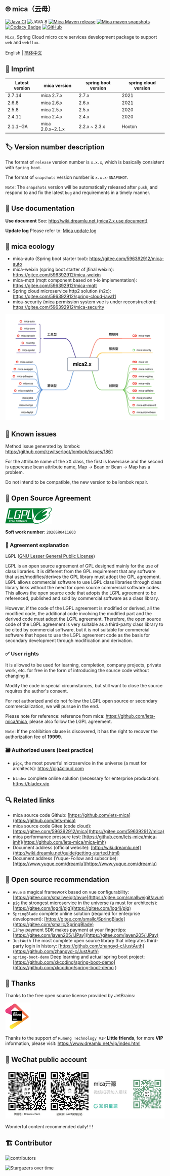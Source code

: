 ## 🌐 mica（云母）

[![Java CI](https://github.com/lets-mica/mica/workflows/Java%20CI/badge.svg)](https://github.com/lets-mica/mica/actions)
![JAVA 8](https://img.shields.io/badge/JDK-1.8+-brightgreen.svg)
[![Mica Maven release](https://img.shields.io/nexus/r/https/oss.sonatype.org/net.dreamlu/mica-bom.svg?style=flat-square)](https://mvnrepository.com/artifact/net.dreamlu/mica-bom)
[![Mica maven snapshots](https://img.shields.io/nexus/s/https/oss.sonatype.org/net.dreamlu/mica-bom.svg?style=flat-square)](https://oss.sonatype.org/content/repositories/snapshots/net/dreamlu/)
[![Codacy Badge](https://app.codacy.com/project/badge/Grade/1d1253221f524945882ff480351cfa6b)](https://www.codacy.com/gh/lets-mica/mica/dashboard?utm_source=github.com&amp;utm_medium=referral&amp;utm_content=lets-mica/mica&amp;utm_campaign=Badge_Grade)
[![GitHub](https://img.shields.io/github/license/lets-mica/mica.svg?style=flat-square)](https://github.com/lets-mica/mica/blob/master/LICENSE)

`Mica`, Spring Cloud micro core services development package to support` web` and `webflux`.

English | [简体中文](README.md)

## 🔖 Imprint

| Latest version | mica version     | spring boot version | spring cloud version |
|----------------| ---------------- |---------------------|----------------------|
| 2.7.14         | mica 2.7.x       | 2.7.x               | 2021                 |
| 2.6.8          | mica 2.6.x       | 2.6.x               | 2021                 |
| 2.5.8          | mica 2.5.x       | 2.5.x               | 2020                 |
| 2.4.11         | mica 2.4.x       | 2.4.x               | 2020                 |
| 2.1.1-GA       | mica 2.0.x~2.1.x | 2.2.x ~ 2.3.x       | Hoxton               |

## 🏷️ Version number description

The format of `release` version number is `x.x.x`, which is basically consistent with `Spring boot`.

The format of `snapshots` version number is `x.x.x-SNAPSHOT`.

`Note`: The `snapshots` version will be automatically released after `push`, and respond to and fix the latest `bug` and requirements in a timely manner. 

## 📝 Use documentation 

**Use document** See: [http://wiki.dreamlu.net (mica2.x use document)](http://wiki.dreamlu.net/guide/getting-started.html)

**Update log** Please refer to: [Mica update log](CHANGELOG.md) 



## 🌱 mica ecology

- mica-auto (Spring boot starter tool): https://gitee.com/596392912/mica-auto
- mica-weixin (spring boot starter of jfinal weixin): https://gitee.com/596392912/mica-weixin
- mica-mqtt (mqtt component based on t-io implementation): https://gitee.com/596392912/mica-mqtt
- Spring cloud microservice http2 solution (h2c): https://gitee.com/596392912/spring-cloud-java11
- mica-security (mica permission system vue is under reconstruction): https://gitee.com/596392912/mica-security

![mica 2.x module diagram](docs/img/mica2.x-open.jpg)

## 🐛 Known issues

Method issue generated by lombok: https://github.com/rzwitserloot/lombok/issues/1861

For the attribute name of the xX class, the first is lowercase and the second is uppercase bean attribute name, Map -> Bean or Bean -> Map has a problem.

Do not intend to be compatible, the new version to be lombok repair.

## 📌 Open Source Agreement

![LGPL v3](docs/img/lgplv3-147x51.png)

**Soft work number**: `2020SR0411603`

### 📄 Agreement explanation

LGPL ([GNU Lesser General Public License](http://www.gnu.org/licenses/lgpl.html))

LGPL is an open source agreement of GPL designed mainly for the use of class libraries. It is different from the GPL requirement that any software that uses/modifies/derives the GPL library must adopt the GPL agreement. LGPL allows commercial software to use LGPL class libraries through class library links without the need for open source commercial software codes. This allows the open source code that adopts the LGPL agreement to be referenced, published and sold by commercial software as a class library. 

However, if the code of the LGPL agreement is modified or derived, all the modified code, the additional code involving the modified part and the derived code must adopt the LGPL agreement. Therefore, the open source code of the LGPL agreement is very suitable as a third-party class library to be cited by commercial software, but it is not suitable for commercial software that hopes to use the LGPL agreement code as the basis for secondary development through modification and derivation.

### ✅ User rights

It is allowed to be used for learning, completion, company projects, private work, etc. for free in the form of introducing the source code without changing it.

Modify the code in special circumstances, but still want to close the source requires the author's consent.

For not authorized and do not follow the LGPL open source or secondary commercialization, we will pursue in the end.

Please note for reference: reference from mica: https://github.com/lets-mica/mica, please also follow the LGPL agreement.

`Note`: If the prohibition clause is discovered, it has the right to recover the authorization fee of **19999**.

### 🗃️ Authorized users (best practice)

- `pigx`, the most powerful microservice in the universe (a must for architects): https://pig4cloud.com

- `bladex` complete online solution (necessary for enterprise production): https://bladex.vip 

## 🔍️ Related links

- mica source code Github: [https://github.com/lets-mica](https://github.com/lets-mica)
- mica source code Gitee (code cloud): [https://gitee.com/596392912/mica](https://gitee.com/596392912/mica)
- mica performance pressure test: [https://github.com/lets-mica/mica-jmh](https://github.com/lets-mica/mica-jmh)
- Document address (official website): [http://wiki.dreamlu.net](http://wiki.dreamlu.net/guide/getting-started.html)
- Document address (Yuque-Follow and subscribe): [https://www.yuque.com/dreamlu](https://www.yuque.com/dreamlu)

## 🍻 Open source recommendation

- `Avue` a magical framework based on vue configurability: [https://gitee.com/smallweigit/avue](https://gitee.com/smallweigit/avue)
- `pig` the strongest microservice in the universe (a must for architects): [https://gitee.com/log4j/pig](https://gitee.com/log4j/pig)
- `SpringBlade` complete online solution (required for enterprise development): [https://gitee.com/smallc/SpringBlade](https://gitee.com/smallc/SpringBlade)
- `IJPay` payment SDK makes payment at your fingertips: [https://gitee.com/javen205/IJPay](https://gitee.com/javen205/IJPay)
- `JustAuth` The most complete open source library that integrates third-party login in history: [https://github.com/zhangyd-c/JustAuth](https://github.com/zhangyd-c/JustAuth)
- `spring-boot-demo` Deep learning and actual spring boot project: [https://github.com/xkcoding/spring-boot-demo](https://github.com/xkcoding/spring-boot-demo ) 

## 💚 Thanks

Thanks to the free open source license provided by JetBrains:

[![JetBrains](docs/img/jetbrains.png)](https://www.jetbrains.com/?from=mica)

Thanks to the support of `Rumeng Technology VIP` **Little friends**, for more **VIP** information, please visit: https://www.dreamlu.net/vip/index.html

## 📱 WeChat public account

![`Rumeng Technology](docs/img/dreamlu-weixin.jpg)

Wonderful content recommended daily! ! !

## 🏗️ Contributor

![contributors](https://whnb.wang/contributors/596392912/mica)

![Stargazers over time](https://whnb.wang/img/596392912/mica) 
